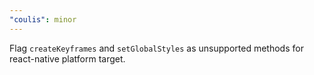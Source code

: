 ```yaml
---
"coulis": minor
---
```


Flag `createKeyframes` and `setGlobalStyles` as unsupported methods for react-native platform target.
